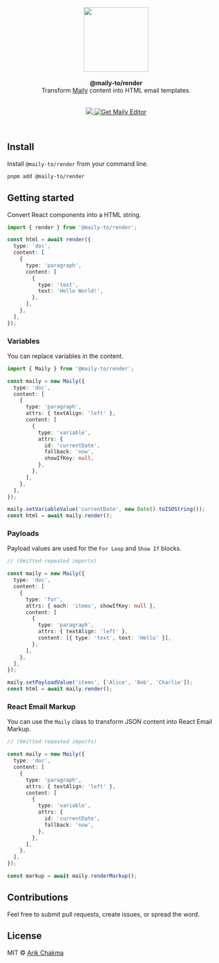 <div align="center"><img height="150" src="https://maily.to/brand/icon.svg" /></div>
<br>

<div align="center"><strong>@maily-to/render</strong></div>
<div align="center">Transform <a href="https://maily.to">Maily</a> content into HTML email templates.</div>
<br />

<p align="center">
  <a href="https://github.com/arikchakma/maily/blob/main/license">
    <img src="https://img.shields.io/badge/License-MIT-yellow.svg" />
  </a>
  <a href="https://maily.to">
    	<img src="https://img.shields.io/badge/%E2%9C%A8-Get%20Editor-0a0a0a.svg?style=flat&colorA=0a0a0a" alt="Get Maily Editor" />
    </a>
</p>

<br>

## Install

Install `@maily-to/render` from your command line.

```sh
pnpm add @maily-to/render
```

## Getting started

Convert React components into a HTML string.

```ts
import { render } from '@maily-to/render';

const html = await render({
  type: 'doc',
  content: [
    {
      type: 'paragraph',
      content: [
        {
          type: 'text',
          text: 'Hello World!',
        },
      ],
    },
  ],
});
```

### Variables

You can replace variables in the content.

```ts
import { Maily } from '@maily-to/render';

const maily = new Maily({
  type: 'doc',
  content: [
    {
      type: 'paragraph',
      attrs: { textAlign: 'left' },
      content: [
        {
          type: 'variable',
          attrs: {
            id: 'currentDate',
            fallback: 'now',
            showIfKey: null,
          },
        },
      ],
    },
  ],
});

maily.setVariableValue('currentDate', new Date().toISOString());
const html = await maily.render();
```

### Payloads

Payload values are used for the `For Loop` and `Show If` blocks.

```ts
// (Omitted repeated imports)

const maily = new Maily({
  type: 'doc',
  content: [
    {
      type: 'for',
      attrs: { each: 'items', showIfKey: null },
      content: [
        {
          type: 'paragraph',
          attrs: { textAlign: 'left' },
          content: [{ type: 'text', text: 'Hello' }],
        },
      ],
    },
  ],
});

maily.setPayloadValue('items', ['Alice', 'Bob', 'Charlie']);
const html = await maily.render();
```

### React Email Markup

You can use the `Maily` class to transform JSON content into React Email Markup.

```ts
// (Omitted repeated imports)

const maily = new Maily({
  type: 'doc',
  content: [
    {
      type: 'paragraph',
      attrs: { textAlign: 'left' },
      content: [
        {
          type: 'variable',
          attrs: {
            id: 'currentDate',
            fallback: 'now',
          },
        },
      ],
    },
  ],
});

const markup = await maily.renderMarkup();
```

## Contributions

Feel free to submit pull requests, create issues, or spread the word.

## License

MIT &copy; [Arik Chakma](https://twitter.com/imarikchakma)
